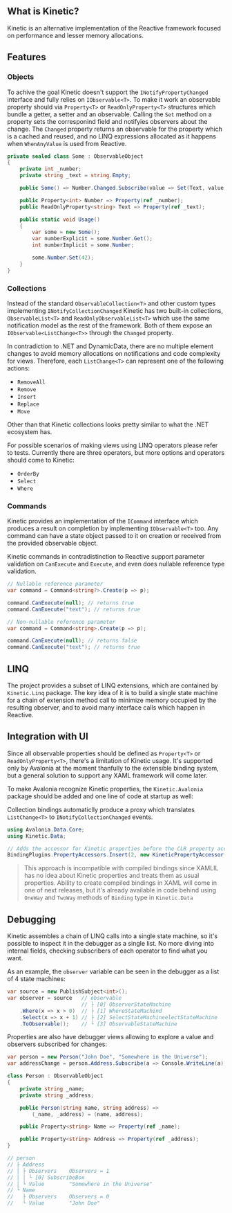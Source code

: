 ## What is Kinetic?

Kinetic is an alternative implementation of the Reactive framework focused on performance and lesser memory allocations.

## Features

### Objects

To achive the goal Kinetic doesn't support the `INotifyPropertyChanged` interface and fully relies on `IObservable<T>`. To make it work an observable property should via `Property<T>` or `ReadOnlyProperty<T>` structures which bundle a getter, a setter and an observable. Calling the `Set` method on a property sets the corresponind field and notifyies observers about the change. The `Changed` property returns an observable for the property which is a cached and reused, and no LINQ expressions allocated as it happens when `WhenAnyValue` is used from Reactive.

```csharp
private sealed class Some : ObservableObject
{
    private int _number;
    private string _text = string.Empty;

    public Some() => Number.Changed.Subscribe(value => Set(Text, value.ToString()));

    public Property<int> Number => Property(ref _number);
    public ReadOnlyProperty<string> Text => Property(ref _text);

    public static void Usage()
    {
        var some = new Some();
        var numberExplicit = some.Number.Get();
        int numberImplicit = some.Number;

        some.Number.Set(42);
    }
}
```

### Collections

Instead of the standard `ObservableCollection<T>` and other custom types implementing `INotifyCollectionChanged` Kinetic has two built-in collections, `ObservableList<T>` and `ReadOnlyObservableList<T>` which use the same notification model as the rest of the framework. Both of them expose an `IObservable<ListChange<T>>` through  the `Changed` property.

In contradiction to .NET and DynamicData, there are no multiple element changes to avoid memory allocations on notifications and code complexity for views. Therefore, each `ListChange<T>` can represent one of the following actions:

* `RemoveAll`
* `Remove`
* `Insert`
* `Replace`
* `Move`

Other than that Kinetic collections looks pretty similar to what the .NET ecosystem has.

For possible scenarios of making views using LINQ operators please refer to tests. Currently there are three operators, but more options and operators should come to Kinetic:

* `OrderBy`
* `Select`
* `Where`

### Commands

Kinetic provides an implementation of the `ICommand` interface which produces a result on completion by implementing `IObservable<T>` too. Any command can have a state object passed to it on creation or received from the provided observable object.

Kinetic commands in contradistinction to Reactive support parameter validation on `CanExecute` and `Execute`, and even does nullable reference type validation.

```csharp
// Nullable reference parameter
var command = Command<string?>.Create(p => p);

command.CanExecute(null); // returns true
command.CanExecute("text"); // returns true

// Non-nullable reference parameter
var command = Command<string>.Create(p => p);

command.CanExecute(null); // returns false
command.CanExecute("text"); // returns true
```

## LINQ

The project provides a subset of LINQ extensions, which are contained by `Kinetic.Linq` package. The key idea of it is to build a single state machine for a chain of extension method call to minimize memory occupied by the resulting observer, and to avoid many interface calls which happen in Reactive.

## Integration with UI

Since all observable properties should be defined as `Property<T>` or `ReadOnlyProperty<T>`, there's a limitation of Kinetic usage. It's supported only by Avalonia at the moment thanfully to the extensible binding system, but a general solution to support any XAML framework will come later.

To make Avalonia recognize Kinetic properties, the `Kinetic.Avalonia` package should be added and one line of code at startup as well:

Collection bindings automaticlly produce a proxy which translates `ListChange<T>` to `INotifyCollectionChanged` events.

```csharp
using Avalonia.Data.Core;
using Kinetic.Data;

// Adds the accessor for Kinetic properties before the CLR property accessor  
BindingPlugins.PropertyAccessors.Insert(2, new KineticPropertyAccessor());
```

> This approach is incompatible with compiled bindings since XAMLIL has no idea about Kinetic properties and treats them as usual properties. Ability to create compiled bindings in XAML will come in one of next releases, but it's already available in code behind using `OneWay` and `TwoWay` methods of `Binding` type in `Kinetic.Data`

## Debugging

Kinetic assembles a chain of LINQ calls into a single state machine, so it's possible to inspect it in the debugger as a single list. No more diving into internal fields, checking subscribers of each operator to find what you want.

As an example, the `observer` variable can be seen in the debugger as a list of 4 state machines:

```csharp
var source = new PublishSubject<int>();
var observer = source   // observable
                        // ├ [0] ObserverStateMachine
    .Where(x => x > 0)  // ├ [1] WhereStateMachind
    .Select(x => x + 1) // ├ [2] SelectStateMachineelectStateMachine
    .ToObservable();    // └ [3] ObservableStateMachine
```

Properties are also have debugger views allowing to explore a value and observers subscribed for changes:

```csharp
var person = new Person("John Doe", "Somewhere in the Universe");
var addressChange = person.Address.Subscribe(a => Console.WriteLine(a));

class Person : ObservableObject
{
    private string _name;
    private string _address;

    public Person(string name, string address) =>
        (_name, _address) = (name, address);

    public Property<string> Name => Property(ref _name);

    public Property<string> Address => Property(ref _address);
}

// person
// ├ Address
// │ ├ Observers    Observers = 1
// │ │ └ [0] SubscribeBox
// │ └ Value        "Somewhere in the Universe"
// └ Name
//   ├ Observers    Observers = 0
//   └ Value        "John Doe"
```
